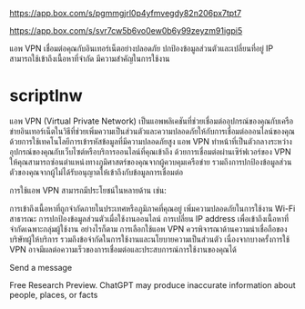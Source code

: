 https://app.box.com/s/pgmmgjrl0p4yfmvegdy82n206px7tpt7


https://app.box.com/s/svr7cw5b6vo0ew0b6y99zeyzm91igpi5



แอพ VPN เชื่อมต่อคุณกับอินเทอร์เน็ตอย่างปลอดภัย ปกป้องข้อมูลส่วนตัวและเปลี่ยนที่อยู่ IP สามารถใช้เข้าถึงเนื้อหาที่จำกัด มีความสำคัญในการใช้งาน
# scriptlnw
แอพ VPN (Virtual Private Network) เป็นแอพพลิเคชันที่ช่วยเชื่อมต่ออุปกรณ์ของคุณกับเครือข่ายอินเทอร์เน็ตในวิธีที่ช่วยเพิ่มความเป็นส่วนตัวและความปลอดภัยให้กับการเชื่อมต่อออนไลน์ของคุณ ด้วยการใช้เทคโนโลยีการเข้ารหัสข้อมูลที่มีความปลอดภัยสูง แอพ VPN ทำหน้าที่เป็นตัวกลางระหว่างอุปกรณ์ของคุณกับเว็บไซต์หรือบริการออนไลน์ที่คุณเข้าถึง ด้วยการเชื่อมต่อผ่านเซิร์ฟเวอร์ของ VPN ให้คุณสามารถซ่อนตำแหน่งทางภูมิศาสตร์ของคุณจากผู้ควบคุมเครือข่าย รวมถึงการปกป้องข้อมูลส่วนตัวของคุณจากผู้ไม่ได้รับอนุญาตให้เข้าถึงกับข้อมูลการเชื่อมต่อ

การใช้แอพ VPN สามารถมีประโยชน์ในหลายด้าน เช่น:

การเข้าถึงเนื้อหาที่ถูกจำกัดภายในประเทศหรือภูมิภาคที่คุณอยู่
เพิ่มความปลอดภัยในการใช้งาน Wi-Fi สาธารณะ
การปกป้องข้อมูลส่วนตัวเมื่อใช้งานออนไลน์
การเปลี่ยน IP address เพื่อเข้าถึงเนื้อหาที่จำกัดเฉพาะกลุ่มผู้ใช้งาน
อย่างไรก็ตาม การเลือกใช้แอพ VPN ควรพิจารณาด้านความน่าเชื่อถือของบริษัทผู้ให้บริการ รวมถึงข้อจำกัดในการใช้งานและนโยบายความเป็นส่วนตัว เนื่องจากบางครั้งการใช้ VPN อาจมีผลต่อความเร็วของการเชื่อมต่อและประสบการณ์การใช้งานของคุณได้





Send a message


Free Research Preview. ChatGPT may produce inaccurate information about people, places, or facts

